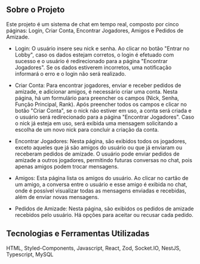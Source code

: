 ## Sobre o Projeto

Este projeto é um sistema de chat em tempo real, composto por cinco páginas: Login, Criar Conta, Encontrar Jogadores, Amigos e Pedidos de Amizade.

- Login: O usuário insere seu nick e senha. Ao clicar no botão "Entrar no Lobby", caso os dados estejam corretos, o login é efetuado com sucesso e o usuário é redirecionado para a página "Encontrar Jogadores". Se os dados estiverem incorretos, uma notificação informará o erro e o login não será realizado.

- Criar Conta: Para encontrar jogadores, enviar e receber pedidos de amizade, e adicionar amigos, é necessário criar uma conta. Nesta página, há um formulário para preencher os campos (Nick, Senha, Função Principal, Rank). Após preencher todos os campos e clicar no botão "Criar Conta", se o nick não estiver em uso, a conta será criada e o usuário será redirecionado para a página "Encontrar Jogadores". Caso o nick já esteja em uso, será exibida uma mensagem solicitando a escolha de um novo nick para concluir a criação da conta.

- Encontrar Jogadores: Nesta página, são exibidos todos os jogadores, exceto aqueles que já são amigos do usuário ou que já enviaram ou receberam pedidos de amizade. O usuário pode enviar pedidos de amizade a outros jogadores, permitindo futuras conversas no chat, pois apenas amigos podem trocar mensagens.

- Amigos: Esta página lista os amigos do usuário. Ao clicar no cartão de um amigo, a conversa entre o usuário e esse amigo é exibida no chat, onde é possível visualizar todas as mensagens enviadas e recebidas, além de enviar novas mensagens.

- Pedidos de Amizade: Nesta página, são exibidos os pedidos de amizade recebidos pelo usuário. Há opções para aceitar ou recusar cada pedido.

## Tecnologias e Ferramentas Utilizadas

HTML, Styled-Components, Javascript, React, Zod, Socket.IO, NestJS, Typescript, MySQL
